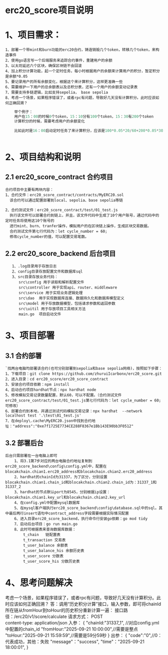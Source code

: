# erc20_score项目说明
# 1、项目需求：

    1、部署一个带mint和burn功能的erc20合约，铸造销毁几个token，转移几个token，来构造事件
    2、使用go语言写一个后端服务来追踪合约事件，重建用户的余额
    3、以太坊延迟六个区块，确保区块链不会回滚
    4、加上积分计算功能，起一个定时任务，每小时根据用户的余额来计算用户的积分，暂定积分是余额*0.05
    5、要记录用户的所有余额变化，根据这个来计算积分，这样更准确一些
    6、需要维护一下用户的总余额表以及总积分表，还有一个用户的余额变动记录表
    7、需要支持多链逻辑，比如支持sepolia， base sepolia
	8、考虑一个场景，如果程序错误了，或者rpc有问题，导致好几天没有计算积分。此时应该如何正确回溯？


```c
    举个例子：
    用户在15：00的时候0个token，15：10分有100个token，15：30有200个token
    计算积分的时候，需要考虑用户的余额变化
    
    比如此时是16：00启动定时任务了来计算积分，应该是100*0.05*20/60+200*0.05*30/60
    
```


# 2、项目结构和说明
## 2.1 erc20_score_contract 合约项目

    合约项目中主要有两块内容：
    1、合约文件：erc20_score_contract/contracts/MyERC20.sol
      该合约可以通过配置部署到local、sepolia、base sepolia等链
      
    2、合约测试文件：erc20_score_contract/test/01_test.js
      执行该文件可以部署合约到链上，并且，该文件代码中生成了10个用户账号，通过代码中的定时任务将使用这10个账号的
      进行mint、burn、tranfer操作，模拟用户的在区块链上操作，生成区块交易数据。
      合约测试文件第七行代码为：let cycle_number = 60;
      修改cycle_number的值，可以配置交易笔数。



## 2.2 erc20_score_backend 后台项目

   
   
       
       1、.log目录用于存放日志
       2、config目录存放配置文件和数据库sql
       3、src目录存放业务代码：
          src\config 用于读取和解析配置文件
    	  src\controller 用于实现api、router、middleware
    	  src\service 用于实现业务逻辑处理
    	  src\dao  用于实现数据库连接、数据持久化和数据库模型定义
    	  src\model 用于存放数据模型，包括请求参数和返回参数
    	  src\uitil 用于存放项目工具相关方法
          main.go  项目启动文件
    	  

# 3、项目部署
## 3.1 合约部署
    `找两台电脑均部署该合约(也可分别部署到sepolia和base sepolia网络)，按照如下步骤：
    1、下载项目：git clone https://github.com/zhuruiIcarbonx/erc20_score.git
	2、进入目录：cd erc20_score/erc20_score_contract
	3、安装合约项目依赖：npm install
	4、启动合约项目hardhat节点：npx hardhat node
	5、修改模拟交易记录数量配置，默认60，可以不配置。（合约测试文件erc20_score_contract/test/01_test.js第七行代码为：let cycle_number = 60;可修改）
	6、部署合约到本地，并通过测试代码模拟交易记录：npx hardhat  --network localhost test '.\test\01_test.js'
	7、在deploy\.cache\MyERC20.json中找到合约地址："address":"0xe7f1725E7734CE288F8367e1Bb143E90bb3F0512"
	
	
## 3.2 部署后台
    后台只需部署在一台电脑上即可
        1、将3.1第7步对应的两台电脑合约地址复制到erc20_score_backend\config\config.yml中，配置在blocakchain.chian1.erc20_address和blocakchain.chian2.erc20_address
        2、hardhat的chainId为31337，为了区分，分别设置blocakchain.chian1.chain_id和blocakchain.chian2.chain_id为：31337_1和31337_2
    	3、hardhat的节点默认port为8545，分别根据ip设置：blocakchain.chian1.key_url和blocakchain.chian2.key_url
		4、在config.yml中配置mysql数据库
		5、在mysql客户端执行erc20_score_backend\config\database.sql中的sql。其中最后两行insert语句中contract_address字段需要根据实际情况配置
		6、进入目录erc20_score_backend，执行命令行安装go依赖：go mod tidy
		7、启动后台项目：go run main.go
		8、此时可根据表来查询数据库数据：
			t_chain   链配置表
			t_transaction 交易表
			t_user_balance 余额表
			t_user_balance_his 余额历史表
			t_user_score 分数表
			t_user_score_his 分数历史表
    	
	
# 4、思考问题解决
考虑一个场景，如果程序错误了，或者rpc有问题，导致好几天没有计算积分。此时应该如何正确回溯？
    答：调用“历史积分计算”接口，输入参数，即可将chainId所在链从fromHour到toHour的历史积分重新计算一遍：
    接口路径：/erc20/v1/score/calculate
    请求方式： POST  
    content-type: application/json
    入参：
    {
      "chainId:"31337_1", //对应config.yml中配置的chain_id
      "fromHour:"2025-09-21 10:00:00",//需要是整点
      "toHour:"2025-09-21 15:59:59",//需要是59分59秒
    }
    出参：
    {
      "code":"0",//0：代表成功，其他：失败
      "message"："success",
      "time"："2025-09-21 18:00:01",
    }

